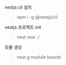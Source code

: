 
nestjs cli 설치
> npm i -g @nestjs/cli

nestjs 프로젝트 init
> nest new ./   

모듈 생성
> nest g module boards 
